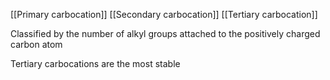 [[Primary carbocation]]
[[Secondary carbocation]]
[[Tertiary carbocation]]

Classified by the number of alkyl groups attached to the positively charged carbon atom

Tertiary carbocations are the most stable